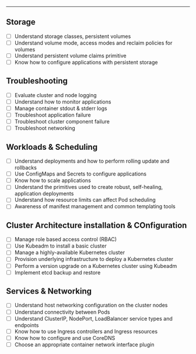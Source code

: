 ***

## Storage

- [ ] Understand storage classes, persistent volumes  
- [ ] Understand volume mode, access modes and reclaim policies for volumes  
- [ ] Understand persistent volume claims primitive  
- [ ] Know how to configure applications with persistent storage
## Troubleshooting

- [ ] Evaluate cluster and node logging  
- [ ] Understand how to monitor applications  
- [ ] Manage container stdout & stderr logs  
- [ ] Troubleshoot application failure  
- [ ] Troubleshoot cluster component failure  
- [ ] Troubleshoot networking

## Workloads & Scheduling

- [ ] Understand deployments and how to perform rolling update and rollbacks  
- [ ] Use ConfigMaps and Secrets to configure applications  
- [ ] Know how to scale applications  
- [ ] Understand the primitives used to create robust, self-healing, application deployments  
- [ ] Understand how resource limits can affect Pod scheduling  
- [ ] Awareness of manifest management and common templating tools

## Cluster Architecture installation & COnfiguration

- [ ] Manage role based access control (RBAC)  
- [ ] Use Kubeadm to install a basic cluster  
- [ ] Manage a highly-available Kubernetes cluster  
- [ ] Provision underlying infrastructure to deploy a Kubernetes cluster  
- [ ] Perform a version upgrade on a Kubernetes cluster using Kubeadm  
- [ ] Implement etcd backup and restore

## Services & Networking

- [ ] Understand host networking configuration on the cluster nodes  
- [ ] Understand connectivity between Pods  
- [ ] Understand ClusterIP, NodePort, LoadBalancer service types and endpoints  
- [ ] Know how to use Ingress controllers and Ingress resources  
- [ ] Know how to configure and use CoreDNS  
- [ ] Choose an appropriate container network interface plugin